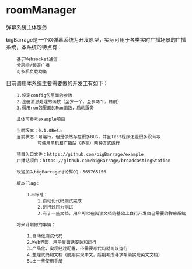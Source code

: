 # roomManager
弹幕系统主体服务

bigBarrage是一个以弹幕系统为开发原型，实际可用于各类实时广播场景的广播系统，本系统的特点有：

```
    基于Websocket通信
    分房间/频道广播
    可多机负载均衡
```
    
目前调用本系统主要需要做的开发工有如下：

```
    1.设定config包里面的参数
    2.注册消息处理的函数（至少一个，至多两个，目前）
    3.调用run包里面的Run函数，启动服务

    具体可参考example项目
```

```
    当前版本：0.1.0Beta
    当前状态：可运行，但是依然存在很多BUG，并且Test程序还差很多没有写
            可使用单机和广播站（多机）两种方式运行

    项目入口文件：https://github.com/bigBarrage/example
    广播站项目：https://github.com/bigBarrage/broadcastingStation

    欢迎加入bigBarrage讨论群QQ：565765156
```

```
    版本Flag：

        1.0标准：
            1.自动化代码测试完成
            2.进行过压力测试
            3.有了一些文档，用户可以在阅读文档的基础上自行开发自己需要的弹幕系统
```

```
    将来计划做的事情：

        1.自动化测试代码
        2.Web界面，用于界面话安装和运行
        3.产品化，实现经过配置，不需要写代码就可以运行
        4.整理代码和文档（前期实现中文，后期考虑寻求帮助实现英文文档）
        5.出一些使用手册
```
